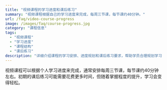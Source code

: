 ```yaml
---
title: "视频课程的学习进度和课后练习"
summary: "视频课程根据自己的学习进度来完成，每周三节课，每节课约40分钟。"
url: /faq/video-course-progress
image: /images/faq/course-progress.jpg
category: "课程信息"
tags:
  - "视频课程"
  - "学习进度"
  - "课程结构"
  - "课后练习"
description: "详细介绍课程的学习安排、进度规划和课后练习要求，帮助学员合理规划学习时间。"
---
```


视频课程可以根据个人学习进度来完成，通常安排每周三节课，每节课约40分钟左右。初期的课后练习可能需要花费更多时间，但随着掌握程度的提升，学习会变得轻松。
